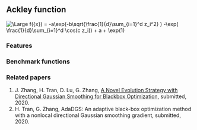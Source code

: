 ## Ackley function

<img src="https://latex.codecogs.com/svg.latex?\Large&space;f(x) = -a\exp(-b\sqrt{\frac{1}{d}\sum_{i=1}^d z_i^2} ) -\exp( \frac{1}{d}\sum_{i=1}^d \cos(c z_i)) + a + \exp(1)" title="\Large f({x}) = -a\exp(-b\sqrt{\frac{1}{d}\sum_{i=1}^d z_i^2} ) -\exp( \frac{1}{d}\sum_{i=1}^d \cos(c z_i)) + a + \exp(1)" />

### Features


### Benchmark functions 



### Related papers 

1. J. Zhang, H. Tran, D. Lu, G. Zhang, [A Novel Evolution Strategy with Directional Gaussian Smoothing for Blackbox Optimization](https://arxiv.org/pdf/2002.03001.pdf), submitted, 2020. 
2. H. Tran, G. Zhang, AdaDGS: An adaptive black-box optimization method with a nonlocal directional Gaussian smoothing gradient, submitted, 2020.
